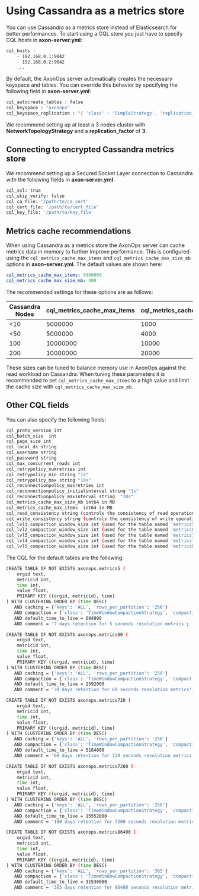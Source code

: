 # Using Cassandra as a metrics store
You can use Cassandra as a metrics store instead of Elasticsearch for better performances.
To start using a CQL store you just have to specify CQL hosts in **axon-server.yml**:
``` bash
cql_hosts :
    - 192.168.0.1:9042
    - 192.168.0.2:9042
    ...
```

By default, the AxonOps server automatically creates the necessary keyspace and tables.
You can override this behavior by specifying the following field in **axon-server.yml**:
``` bash
cql_autocreate_tables : false
cql_keyspace : "axonops"
cql_keyspace_replication : "{ 'class' : 'SimpleStrategy', 'replication_factor' : 1 }"
```

We recommend setting up at least a 3 nodes cluster with **NetworkTopologyStrategy** and a **replication_factor** of **3**.

## Connecting to encrypted Cassandra metrics store
We recommend setting up a Secured Socket Layer connection to Cassandra with the following fields in **axon-server.yml**:
``` bash
cql_ssl: true
cql_skip_verify: false
cql_ca_file: '/path/to/ca_cert'
cql_cert_file: '/path/to/cert_file'
cql_key_file: '/path/to/key_file'
```

## Metrics cache recommendations
When using Cassandra as a metrics store the AxonOps server can cache metrics data in memory to further improve
performance. This is configured using the `cql_metrics_cache_max_items` and `cql_metrics_cache_max_size_mb` options 
in **axon-server.yml**. The default values are shown here:
```yaml
cql_metrics_cache_max_items: 5000000
cql_metrics_cache_max_size_mb: 400
```

The recommended settings for these options are as follows:

| Cassandra Nodes | cql_metrics_cache_max_items | cql_metrics_cache_max_size_mb |
|-----------------|-----------------------------|-------------------------------|
| <10             | 5000000                     | 1000                          |
| <50             | 5000000                     | 4000                          |
| 100             | 10000000                    | 10000                         |
| 200             | 10000000                    | 20000                         |

These sizes can be tuned to balance memory use in AxonOps against the read workload on Cassandra.
When tuning these parameters it is recommended to set `cql_metrics_cache_max_items` to a high value and limit the
cache size with `cql_metrics_cache_max_size_mb`.

## Other CQL fields
You can also specify the following fields:
``` bash
cql_proto_version int                   
cql_batch_size  int                   
cql_page_size int                   
cql_local_dc string                
cql_username string                
cql_password string                
cql_max_concurrent_reads int                   
cql_retrypolicy_numretries int                   
cql_retrypolicy_min string "1s"
cql_retrypolicy_max string "10s"
cql_reconnectionpolicy_maxretries int                   
cql_reconnectionpolicy_initialinterval string "1s"
cql_reconnectionpolicy_maxinterval string  "10s"
cql_metrics_cache_max_size_mb int64 in MB               
cql_metrics_cache_max_items  int64 in MB                        
cql_read_consistency string (controls the consistency of read operations, defaults to LOCAL_ONE)              
cql_write_consistency string (controls the consistency of write operations, defaults to LOCAL_ONE)               
cql_lvl1_compaction_window_size int (used for the table named 'metrics5' when you let axonserver managing the tables automatically)                  
cql_lvl2_compaction_window_size int (used for the table named 'metrics60' when you let axonserver managing the tables automatically)                  
cql_lvl3_compaction_window_size int (used for the table named 'metrics720' when you let axonserver managing the tables automatically)                  
cql_lvl4_compaction_window_size int (used for the table named 'metrics7200' when you let axonserver managing the tables automatically)                  
cql_lvl5_compaction_window_size int (used for the table named 'metrics86400' when you let axonserver managing the tables automatically)                  
```


The CQL for the default tables are the following:
``` bash
CREATE TABLE IF NOT EXISTS axonops.metrics5 (
    orgid text,
    metricid int,
    time int,
    value float,
    PRIMARY KEY ((orgid, metricid), time)
) WITH CLUSTERING ORDER BY (time DESC)
   AND caching = {'keys': 'ALL', 'rows_per_partition': '256'}
   AND compaction = {'class': 'TimeWindowCompactionStrategy', 'compaction_window_size': '1', 'compaction_window_unit': 'DAYS', 'max_threshold': '32', 'min_threshold': '4'}
   AND default_time_to_live = 604800
   AND comment = '7 days retention for 5 seconds resolution metrics';

CREATE TABLE IF NOT EXISTS axonops.metrics60 (
    orgid text,
    metricid int,
    time int,
    value float,
    PRIMARY KEY ((orgid, metricid), time)
) WITH CLUSTERING ORDER BY (time DESC)
   AND caching = {'keys': 'ALL', 'rows_per_partition': '256'}
   AND compaction = {'class': 'TimeWindowCompactionStrategy', 'compaction_window_size': '1', 'compaction_window_unit': 'DAYS', 'max_threshold': '32', 'min_threshold': '4'}
   AND default_time_to_live = 2592000
   AND comment = '30 days retention for 60 seconds resolution metrics';

CREATE TABLE IF NOT EXISTS axonops.metrics720 (
    orgid text,
    metricid int,
    time int,
    value float,
    PRIMARY KEY ((orgid, metricid), time)
) WITH CLUSTERING ORDER BY (time DESC)
   AND caching = {'keys': 'ALL', 'rows_per_partition': '256'}
   AND compaction = {'class': 'TimeWindowCompactionStrategy', 'compaction_window_size': '4', 'compaction_window_unit': 'DAYS', 'max_threshold': '32', 'min_threshold': '4'}
   AND default_time_to_live = 5184000
   AND comment = '60 days retention for 720 seconds resolution metrics';

CREATE TABLE IF NOT EXISTS axonops.metrics7200 (
    orgid text,
    metricid int,
    time int,
    value float,
    PRIMARY KEY ((orgid, metricid), time)
) WITH CLUSTERING ORDER BY (time DESC)
   AND caching = {'keys': 'ALL', 'rows_per_partition': '256'}
   AND compaction = {'class': 'TimeWindowCompactionStrategy', 'compaction_window_size': '30', 'compaction_window_unit': 'DAYS', 'max_threshold': '32', 'min_threshold': '4'}
   AND default_time_to_live = 15552000
   AND comment = '180 days retention for 7200 seconds resolution metrics';

CREATE TABLE IF NOT EXISTS axonops.metrics86400 (
    orgid text,
    metricid int,
    time int,
    value float,
    PRIMARY KEY ((orgid, metricid), time)
) WITH CLUSTERING ORDER BY (time DESC)
   AND caching = {'keys': 'ALL', 'rows_per_partition': '365'}
   AND compaction = {'class': 'TimeWindowCompactionStrategy', 'compaction_window_size': '60', 'compaction_window_unit': 'DAYS', 'max_threshold': '32', 'min_threshold': '4'}
   AND default_time_to_live = 31536000
   AND comment = '365 days retention for 86400 seconds resolution metrics';
```
